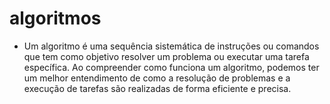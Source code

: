 # algoritmos

- Um algoritmo é uma sequência sistemática de instruções ou comandos que tem como objetivo resolver um problema ou executar uma tarefa específica. 
 Ao compreender como funciona um algoritmo, podemos ter um melhor entendimento de como a resolução de problemas e a execução de tarefas são realizadas de forma eficiente e precisa.
